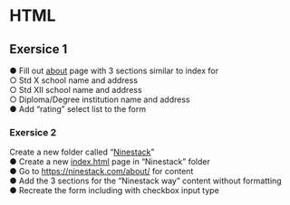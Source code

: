 # HTML 
## Exersice 1 
● Fill out [about](https://github.com/JoywinFaleiro/HTML/blob/main/about.html) page with 3 sections similar to index for <br>
○ Std X school name and address<br>
○ Std XII school name and address<br>
○ Diploma/Degree institution name and address<br>
● Add “rating” select list to the form <br>
### Exersice 2
Create a new folder called “[Ninestack](https://github.com/JoywinFaleiro/HTML/tree/main/Ninestack)”<br>
● Create a new [index.html](https://github.com/JoywinFaleiro/HTML/blob/main/Ninestack/index.html) page in “Ninestack” folder<br>
● Go to https://ninestack.com/about/ for content<br>
● Add the 3 sections for the “Ninestack way” content without formatting <br>
● Recreate the form including with checkbox input type <br>
